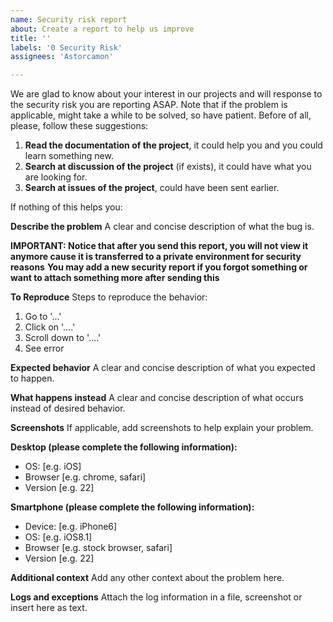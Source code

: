 ```yaml
---
name: Security risk report
about: Create a report to help us improve
title: ''
labels: '0 Security Risk'
assignees: 'Astorcamon'

---
```


We are glad to know about your interest in our projects and will response to the security risk you are reporting ASAP.
Note that if the problem is applicable, might take a while to be solved, so have patient.
Before of all, please, follow these suggestions:

1. **Read the documentation of the project**, it could help you and you could learn something new.
2. **Search at discussion of the project** (if exists), it could have what you are looking for.
3. **Search at issues of the project**, could have been sent earlier.

If nothing of this helps you:

**Describe the problem**
A clear and concise description of what the bug is.

**IMPORTANT: Notice that after you send this report, you will not view it anymore cause it is transferred to a private environment for security reasons**
**You may add a new security report if you forgot something or want to attach something more after sending this**

**To Reproduce**
Steps to reproduce the behavior:
1. Go to '...'
2. Click on '....'
3. Scroll down to '....'
4. See error

**Expected behavior**
A clear and concise description of what you expected to happen.

**What happens instead**
A clear and concise description of what occurs instead of desired behavior.

**Screenshots**
If applicable, add screenshots to help explain your problem.

**Desktop (please complete the following information):**
 - OS: [e.g. iOS]
 - Browser [e.g. chrome, safari]
 - Version [e.g. 22]

**Smartphone (please complete the following information):**
 - Device: [e.g. iPhone6]
 - OS: [e.g. iOS8.1]
 - Browser [e.g. stock browser, safari]
 - Version [e.g. 22]

**Additional context**
Add any other context about the problem here.

**Logs and exceptions**
Attach the log information in a file, screenshot or insert here as text. 
